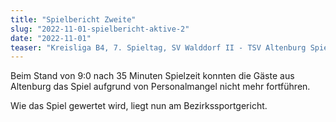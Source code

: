 ```yaml
---
title: "Spielbericht Zweite"
slug: "2022-11-01-spielbericht-aktive-2"
date: "2022-11-01"
teaser: "Kreisliga B4, 7. Spieltag, SV Walddorf II - TSV Altenburg Spielabbruch"
---
```

Beim Stand von 9:0 nach 35 Minuten Spielzeit konnten die Gäste aus Altenburg das Spiel aufgrund von Personalmangel nicht mehr fortführen.

Wie das Spiel gewertet wird, liegt nun am Bezirkssportgericht.
